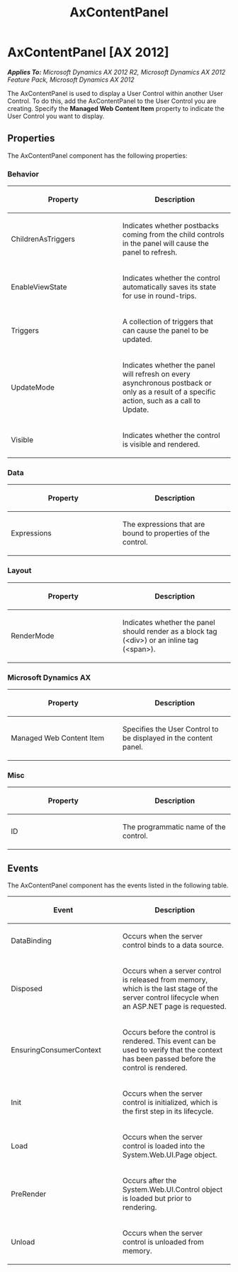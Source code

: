 ﻿---
title: AxContentPanel
TOCTitle: AxContentPanel
ms:assetid: fbf1f2d2-888c-4c52-a700-55e19a7aa3d4
ms:mtpsurl: https://msdn.microsoft.com/en-us/library/Cc642797(v=AX.60)
ms:contentKeyID: 28119532
ms.date: 11/07/2012
mtps_version: v=AX.60
---

# AxContentPanel [AX 2012]


_**Applies To:** Microsoft Dynamics AX 2012 R2, Microsoft Dynamics AX 2012 Feature Pack, Microsoft Dynamics AX 2012_

The AxContentPanel is used to display a User Control within another User Control. To do this, add the AxContentPanel to the User Control you are creating. Specify the **Managed Web Content Item** property to indicate the User Control you want to display.

## Properties

The AxContentPanel component has the following properties:

### Behavior

<table>
<colgroup>
<col style="width: 50%" />
<col style="width: 50%" />
</colgroup>
<thead>
<tr class="header">
<th><p>Property</p></th>
<th><p>Description</p></th>
</tr>
</thead>
<tbody>
<tr class="odd">
<td><p>ChildrenAsTriggers</p></td>
<td><p>Indicates whether postbacks coming from the child controls in the panel will cause the panel to refresh.</p></td>
</tr>
<tr class="even">
<td><p>EnableViewState</p></td>
<td><p>Indicates whether the control automatically saves its state for use in round-trips.</p></td>
</tr>
<tr class="odd">
<td><p>Triggers</p></td>
<td><p>A collection of triggers that can cause the panel to be updated.</p></td>
</tr>
<tr class="even">
<td><p>UpdateMode</p></td>
<td><p>Indicates whether the panel will refresh on every asynchronous postback or only as a result of a specific action, such as a call to Update.</p></td>
</tr>
<tr class="odd">
<td><p>Visible</p></td>
<td><p>Indicates whether the control is visible and rendered.</p></td>
</tr>
</tbody>
</table>


### Data

<table>
<colgroup>
<col style="width: 50%" />
<col style="width: 50%" />
</colgroup>
<thead>
<tr class="header">
<th><p>Property</p></th>
<th><p>Description</p></th>
</tr>
</thead>
<tbody>
<tr class="odd">
<td><p>Expressions</p></td>
<td><p>The expressions that are bound to properties of the control.</p></td>
</tr>
</tbody>
</table>


### Layout

<table>
<colgroup>
<col style="width: 50%" />
<col style="width: 50%" />
</colgroup>
<thead>
<tr class="header">
<th><p>Property</p></th>
<th><p>Description</p></th>
</tr>
</thead>
<tbody>
<tr class="odd">
<td><p>RenderMode</p></td>
<td><p>Indicates whether the panel should render as a block tag (&lt;div&gt;) or an inline tag (&lt;span&gt;).</p></td>
</tr>
</tbody>
</table>


### Microsoft Dynamics AX

<table>
<colgroup>
<col style="width: 50%" />
<col style="width: 50%" />
</colgroup>
<thead>
<tr class="header">
<th><p>Property</p></th>
<th><p>Description</p></th>
</tr>
</thead>
<tbody>
<tr class="odd">
<td><p>Managed Web Content Item</p></td>
<td><p>Specifies the User Control to be displayed in the content panel.</p></td>
</tr>
</tbody>
</table>


### Misc

<table>
<colgroup>
<col style="width: 50%" />
<col style="width: 50%" />
</colgroup>
<thead>
<tr class="header">
<th><p>Property</p></th>
<th><p>Description</p></th>
</tr>
</thead>
<tbody>
<tr class="odd">
<td><p>ID</p></td>
<td><p>The programmatic name of the control.</p></td>
</tr>
</tbody>
</table>


## Events

The AxContentPanel component has the events listed in the following table.

<table>
<colgroup>
<col style="width: 50%" />
<col style="width: 50%" />
</colgroup>
<thead>
<tr class="header">
<th><p>Event</p></th>
<th><p>Description</p></th>
</tr>
</thead>
<tbody>
<tr class="odd">
<td><p>DataBinding</p></td>
<td><p>Occurs when the server control binds to a data source.</p></td>
</tr>
<tr class="even">
<td><p>Disposed</p></td>
<td><p>Occurs when a server control is released from memory, which is the last stage of the server control lifecycle when an ASP.NET page is requested.</p></td>
</tr>
<tr class="odd">
<td><p>EnsuringConsumerContext</p></td>
<td><p>Occurs before the control is rendered. This event can be used to verify that the context has been passed before the control is rendered.</p></td>
</tr>
<tr class="even">
<td><p>Init</p></td>
<td><p>Occurs when the server control is initialized, which is the first step in its lifecycle.</p></td>
</tr>
<tr class="odd">
<td><p>Load</p></td>
<td><p>Occurs when the server control is loaded into the System.Web.UI.Page object.</p></td>
</tr>
<tr class="even">
<td><p>PreRender</p></td>
<td><p>Occurs after the System.Web.UI.Control object is loaded but prior to rendering.</p></td>
</tr>
<tr class="odd">
<td><p>Unload</p></td>
<td><p>Occurs when the server control is unloaded from memory.</p></td>
</tr>
</tbody>
</table>

